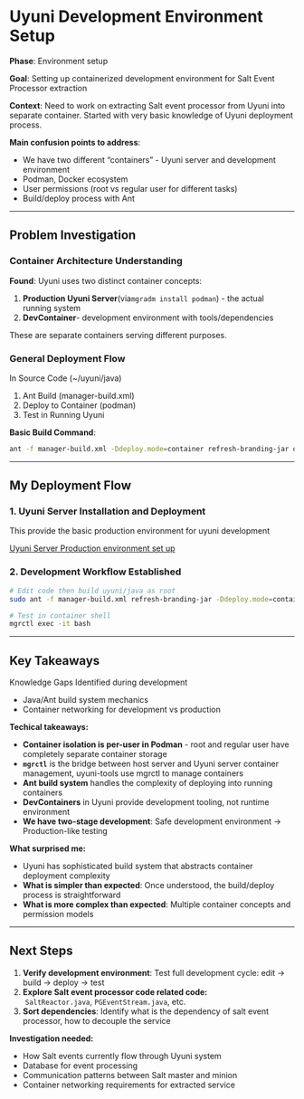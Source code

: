 # Uyuni Development Environment Setup

**Phase**: Environment setup

**Goal**: Setting up containerized development environment for Salt Event Processor extraction

**Context**: Need to work on extracting Salt event processor from Uyuni into separate container. Started with very basic knowledge of Uyuni deployment process.

**Main confusion points to address**:

- We have two different “containers” - Uyuni server and development environment
- Podman, Docker ecosystem
- User permissions (root vs regular user for different tasks)
- Build/deploy process with Ant

---

## Problem Investigation

### Container Architecture Understanding

**Found**: Uyuni uses two distinct container concepts:

1. **Production Uyuni Server**(via`mgradm install podman`) - the actual running system
2. **DevContainer**- development environment with tools/dependencies

These are separate containers serving different purposes.

### General Deployment Flow

In Source Code (~/uyuni/java) 
  1. Ant Build (manager-build.xml)
  2. Deploy to Container (podman)
  3. Test in Running Uyuni 


**Basic Build Command**:

```bash
ant -f manager-build.xml -Ddeploy.mode=container refresh-branding-jar deploy-restart
```

---

## My Deployment Flow

### 1. Uyuni Server Installation and Deployment

This provide the basic production environment for uyuni development

[Uyuni Server Production environment set up ](Uyuni-server-production-environment-setup.md)

### 2. Development Workflow Established

```bash
# Edit code then build uyuni/java as root 
sudo ant -f manager-build.xml refresh-branding-jar -Ddeploy.mode=container deploy-restart

# Test in container shell
mgrctl exec -it bash
```

---

## Key Takeaways

Knowledge Gaps Identified during development

- Java/Ant build system mechanics
- Container networking for development vs production

**Techical takeaways:**

- **Container isolation is per-user in Podman** - root and regular user have completely separate container storage
- **`mgrctl`** is the bridge between host server and Uyuni server container management, uyuni-tools use mgrctl to manage containers
- **Ant build system** handles the complexity of deploying into running containers
- **DevContainers** in Uyuni provide development tooling, not runtime environment
- **We have two-stage development**: Safe development environment → Production-like testing

**What surprised me:**

- Uyuni has sophisticated build system that abstracts container deployment complexity
- **What is simpler than expected**: Once understood, the build/deploy process is straightforward
- **What is more complex than expected**: Multiple container concepts and permission models

---

## Next Steps

1. **Verify development environment**: Test full development cycle: edit → build → deploy → test
2. **Explore Salt event processor code related code:**  `SaltReactor.java`, `PGEventStream.java`, etc.
3. **Sort dependencies**: Identify what is the dependency of salt event processor, how to decouple the service

**Investigation needed:**

- How Salt events currently flow through Uyuni system
- Database for event processing
- Communication patterns between Salt master and minion
- Container networking requirements for extracted service
